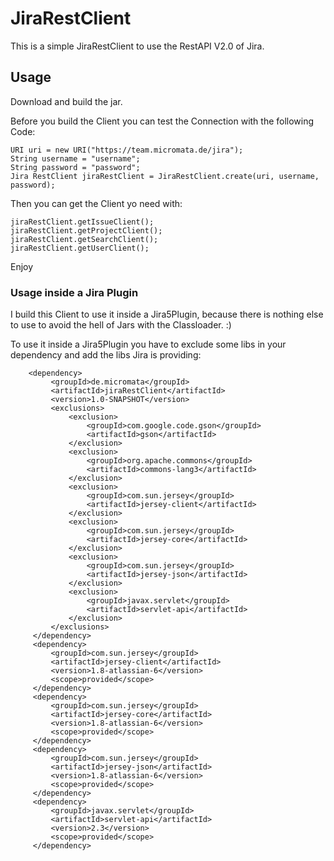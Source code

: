 # JiraRestClient

This is a simple JiraRestClient to use the RestAPI V2.0 of Jira.

## Usage

Download and build the jar.

Before you build the Client you can test the Connection with the following Code:

    URI uri = new URI("https://team.micromata.de/jira");
    String username = "username";
    String password = "password";
    Jira RestClient jiraRestClient = JiraRestClient.create(uri, username, password);

Then you can get the Client yo need with:

    jiraRestClient.getIssueClient();
    jiraRestClient.getProjectClient();
    jiraRestClient.getSearchClient();
    jiraRestClient.getUserClient();


Enjoy 


### Usage inside a Jira Plugin

I build this Client to use it inside a Jira5Plugin, because there is nothing else to use to avoid the hell of Jars with the Classloader. :)

To use it inside a Jira5Plugin you have to exclude some libs in your dependency and add the libs Jira is providing:

        <dependency>
             <groupId>de.micromata</groupId>
             <artifactId>jiraRestClient</artifactId>
             <version>1.0-SNAPSHOT</version>
             <exclusions>
                 <exclusion>
                     <groupId>com.google.code.gson</groupId>
                     <artifactId>gson</artifactId>
                 </exclusion>
                 <exclusion>
                     <groupId>org.apache.commons</groupId>
                     <artifactId>commons-lang3</artifactId>
                 </exclusion>
                 <exclusion>
                     <groupId>com.sun.jersey</groupId>
                     <artifactId>jersey-client</artifactId>
                 </exclusion>
                 <exclusion>
                     <groupId>com.sun.jersey</groupId>
                     <artifactId>jersey-core</artifactId>
                 </exclusion>
                 <exclusion>
                     <groupId>com.sun.jersey</groupId>
                     <artifactId>jersey-json</artifactId>
                 </exclusion>
                 <exclusion>
                     <groupId>javax.servlet</groupId>
                     <artifactId>servlet-api</artifactId>
                 </exclusion>
             </exclusions>
         </dependency>
         <dependency>
             <groupId>com.sun.jersey</groupId>
             <artifactId>jersey-client</artifactId>
             <version>1.8-atlassian-6</version>
             <scope>provided</scope>
         </dependency>
         <dependency>
             <groupId>com.sun.jersey</groupId>
             <artifactId>jersey-core</artifactId>
             <version>1.8-atlassian-6</version>
             <scope>provided</scope>
         </dependency>
         <dependency>
             <groupId>com.sun.jersey</groupId>
             <artifactId>jersey-json</artifactId>
             <version>1.8-atlassian-6</version>
             <scope>provided</scope>
         </dependency>
         <dependency>
             <groupId>javax.servlet</groupId>
             <artifactId>servlet-api</artifactId>
             <version>2.3</version>
             <scope>provided</scope>
         </dependency>




